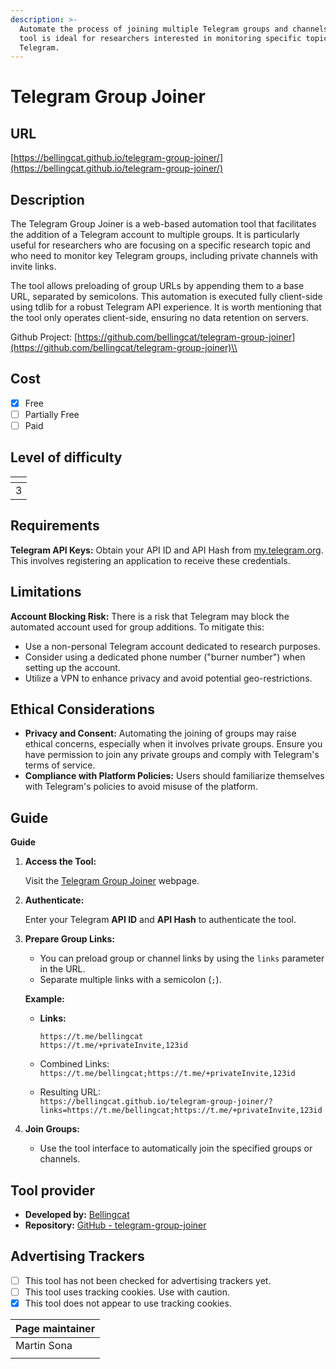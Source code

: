 ```yaml
---
description: >-
  Automate the process of joining multiple Telegram groups and channels. This
  tool is ideal for researchers interested in monitoring specific topics on
  Telegram.
---
```


# Telegram Group Joiner

## URL

[https://bellingcat.github.io/telegram-group-joiner/](https://bellingcat.github.io/telegram-group-joiner/)

## Description

The Telegram Group Joiner is a web-based automation tool that facilitates the addition of a Telegram account to multiple groups. It is particularly useful for researchers who are focusing on a specific research topic and who need to monitor key Telegram groups, including private channels with invite links.

The tool allows preloading of group URLs by appending them to a base URL, separated by semicolons. This automation is executed fully client-side using tdlib for a robust Telegram API experience. It is worth mentioning that the tool only operates client-side, ensuring no data retention on servers.

Github Project: [https://github.com/bellingcat/telegram-group-joiner](https://github.com/bellingcat/telegram-group-joiner)\\

## Cost

* [x] Free
* [ ] Partially Free
* [ ] Paid

## Level of difficulty

<table><thead><tr><th data-type="rating" data-max="5"></th></tr></thead><tbody><tr><td>3</td></tr></tbody></table>

## Requirements

**Telegram API Keys:** Obtain your API ID and API Hash from [my.telegram.org](https://my.telegram.org). This involves registering an application to receive these credentials.

## Limitations

**Account Blocking Risk:** There is a risk that Telegram may block the automated account used for group additions. To mitigate this:

* Use a non-personal Telegram account dedicated to research purposes.
* Consider using a dedicated phone number ("burner number") when setting up the account.
* Utilize a VPN to enhance privacy and avoid potential geo-restrictions.

## Ethical Considerations

* **Privacy and Consent:** Automating the joining of groups may raise ethical concerns, especially when it involves private groups. Ensure you have permission to join any private groups and comply with Telegram's terms of service.
* **Compliance with Platform Policies:** Users should familiarize themselves with Telegram's policies to avoid misuse of the platform.

## Guide

**Guide**

1.  **Access the Tool:**

    Visit the [Telegram Group Joiner](https://bellingcat.github.io/telegram-group-joiner/) webpage.
2.  **Authenticate:**

    Enter your Telegram **API ID** and **API Hash** to authenticate the tool.
3.  **Prepare Group Links:**

    * You can preload group or channel links by using the `links` parameter in the URL.
    * Separate multiple links with a semicolon (`;`).

    **Example:**

    *   **Links:**

        ```
        https://t.me/bellingcat
        https://t.me/+privateInvite,123id
        ```
    * Combined Links:\
      `https://t.me/bellingcat;https://t.me/+privateInvite,123id`
    * Resulting URL:\
      `https://bellingcat.github.io/telegram-group-joiner/?links=https://t.me/bellingcat;https://t.me/+privateInvite,123id`
4. **Join Groups:**
   * Use the tool interface to automatically join the specified groups or channels.

## Tool provider

* **Developed by:** [Bellingcat](https://www.bellingcat.com/)
* **Repository:** [GitHub - telegram-group-joiner](https://github.com/bellingcat/telegram-group-joiner)

## Advertising Trackers

* [ ] This tool has not been checked for advertising trackers yet.
* [ ] This tool uses tracking cookies. Use with caution.
* [x] This tool does not appear to use tracking cookies.

| Page maintainer |
| --------------- |
| Martin Sona     |
|                 |
